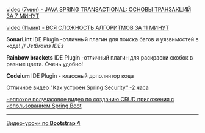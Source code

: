
[video (7мин) - JAVA SPRING TRANSACTIONAL: ОСНОВЫ ТРАНЗАКЦИЙ ЗА 7 МИНУТ](https://youtu.be/2E8FKi4oC0o?si=Hkjlgex-fPA8JBcy)

[video (11мин) - ВСЯ СЛОЖНОСТЬ АЛГОРИТМОВ ЗА 11 МИНУТ](https://youtu.be/cXCuXNwzdfY?si=k0Fz5uYU27DaJxDl)

**SonarLint** IDE Plugin -отличный плагин для поиска багов и уязвимостей в коде! // _JetBrains IDEs_

**Rainbow brackets** IDE Plugin -отличный плагин для раскраски скобок в разные цвета. Очень удобно!

**Codeium** IDE Plugin - классный дополнятор кода


[Отличное видео "Как устроен Spring Security" -2 часа](https://www.youtube.com/live/HvovW6Uh1yU?si=bNKTbQ6pAvryR6L5)

[неплохое получасовое видео по созданию CRUD приложения с использованием Spring Boot](https://youtu.be/NA6n1Xu7o_g?si=Ja0gXw5eTnA2zC8Z)

---

[Видео-уроки по **Bootstrap 4**](https://youtube.com/playlist?list=PLLhZvA0NHjMC28roikd_hGKUdUb0qu79T&si=w3Ln96Xqt_UIzLQE)




